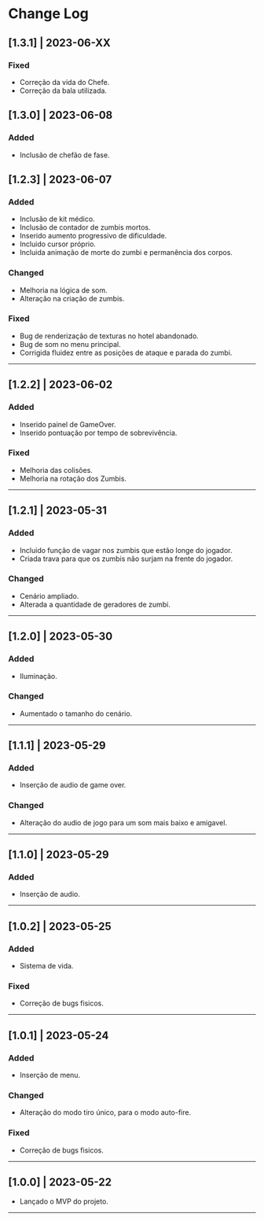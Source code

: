 # Change Log
## [1.3.1] | 2023-06-XX
### Fixed
- Correção da vida do Chefe.
- Correção da bala utilizada.
## [1.3.0] | 2023-06-08
### Added
- Inclusão de chefão de fase.
## [1.2.3] | 2023-06-07
### Added
- Inclusão de kit médico.
- Inclusão de contador de zumbis mortos.
- Inserido aumento progressivo de dificuldade.
- Incluido cursor próprio.
- Incluida animação de morte do zumbi e permanência dos corpos.
### Changed
- Melhoria na lógica de som.
- Alteração na  criação de zumbis.
### Fixed
- Bug de renderização de texturas no hotel abandonado.
- Bug de som no menu principal.
- Corrigida fluidez entre as posições de ataque e parada do zumbi.
---
## [1.2.2] | 2023-06-02
### Added
- Inserido painel de GameOver.
- Inserido pontuação por tempo de sobrevivência.
### Fixed
- Melhoria das colisões.
- Melhoria na rotação dos Zumbis.
---
## [1.2.1] | 2023-05-31
### Added
- Incluido função de vagar nos zumbis que estão longe do jogador.
- Criada trava para que os zumbis não surjam na frente do jogador.
### Changed
- Cenário ampliado.
- Alterada a quantidade de geradores de zumbi.
---
## [1.2.0] | 2023-05-30
### Added
- Iluminação.
### Changed
- Aumentado o tamanho do cenário.
---
## [1.1.1] | 2023-05-29
### Added
- Inserção de audio de game over.
### Changed
- Alteração do audio de jogo para um som mais baixo e amigavel.
---
## [1.1.0] | 2023-05-29
### Added
- Inserção de audio.
---
## [1.0.2] | 2023-05-25
### Added
- Sistema de vida.
### Fixed
- Correção de bugs fisicos.
---
## [1.0.1] | 2023-05-24 
### Added
- Inserção de menu.
### Changed
- Alteração do modo tiro único, para o modo auto-fire.
### Fixed
- Correção de bugs fisicos.
---
## [1.0.0] | 2023-05-22
- Lançado o MVP do projeto.
---









